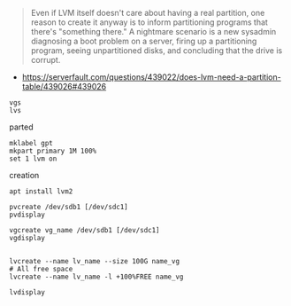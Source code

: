 
> Even if LVM itself doesn't care about having a real partition, one reason to create it anyway
> is to inform partitioning programs that there's "something there."
> A nightmare scenario is a new sysadmin diagnosing a boot problem on a server,
> firing up a partitioning program, seeing unpartitioned disks, and concluding that the drive is corrupt.
* https://serverfault.com/questions/439022/does-lvm-need-a-partition-table/439026#439026

```shell
vgs
lvs
```

parted
```
mklabel gpt
mkpart primary 1M 100%
set 1 lvm on
```

creation
```shell
apt install lvm2

pvcreate /dev/sdb1 [/dev/sdc1]
pvdisplay

vgcreate vg_name /dev/sdb1 [/dev/sdc1]
vgdisplay


lvcreate --name lv_name --size 100G name_vg
# All free space
lvcreate --name lv_name -l +100%FREE name_vg

lvdisplay
```
